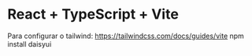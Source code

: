 # React + TypeScript + Vite

Para configurar o tailwind:
  https://tailwindcss.com/docs/guides/vite
  npm install daisyui
